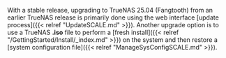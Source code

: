 &NewLine;

With a stable release, upgrading to TrueNAS 25.04 (Fangtooth) from an earlier TrueNAS release is primarily done using the web interface [update process]({{< relref "UpdateSCALE.md" >}}).
Another upgrade option is to use a TrueNAS **.iso** file to perform a [fresh install]({{< relref "/GettingStarted/Install/_index.md" >}}) on the system and then restore a [system configuration file]({{< relref "ManageSysConfigSCALE.md" >}}).
